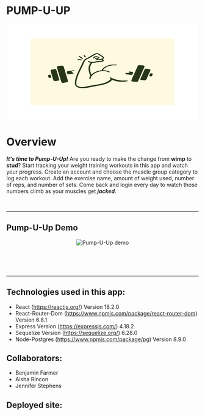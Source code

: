 # PUMP-U-UP

<p align="center"> 
  <img src="src/assets/logo.png" alt="Pump-U-Up" width="500px" height="250px">
</p>

# Overview
*__It\'s time to Pump-U-Up!__* Are you ready to make the change from **wimp** to **stud**? Start tracking your weight training workouts in this app and watch your progress. Create an account and choose the muscle group category to log each workout. Add the exercise name, amount of weight used, number of reps, and number of sets. Come back and login every day to watch those numbers climb as your muscles get *__jacked__*. 

<br />

**********

## Pump-U-Up Demo

<p align="center">
<img src="src/assets/pump-u-up-demo.gif" alt="Pump-U-Up demo">
</p>

<br/>
<br/>
<br/>

**********

## Technologies used in this app:
* React (https://reactjs.org/) Version 18.2.0
* React-Router-Dom (https://www.npmjs.com/package/react-router-dom) Version 6.8.1
* Express Version (https://expressjs.com/) 4.18.2
* Sequelize Version (https://sequelize.org/) 6.28.0
* Node-Postgres (https://www.npmjs.com/package/pg) Version 8.9.0

## Collaborators:
* Benjamin Farmer
* Aisha Rincon
* Jennifer Stephens

## Deployed site: